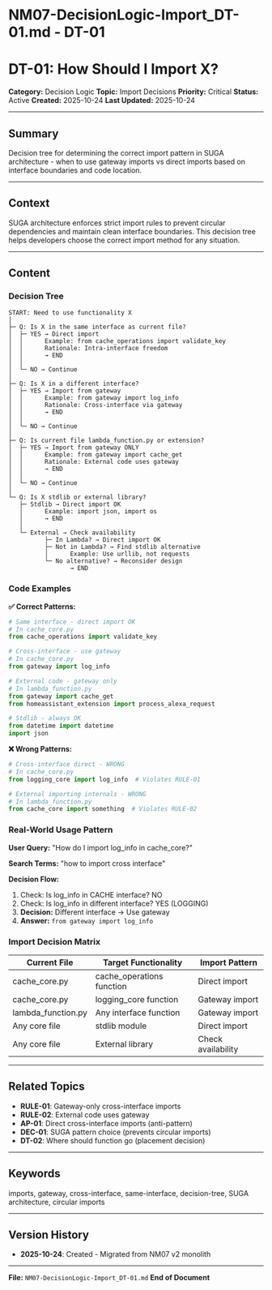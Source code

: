# NM07-DecisionLogic-Import_DT-01.md - DT-01

# DT-01: How Should I Import X?

**Category:** Decision Logic
**Topic:** Import Decisions
**Priority:** Critical
**Status:** Active
**Created:** 2025-10-24
**Last Updated:** 2025-10-24

---

## Summary

Decision tree for determining the correct import pattern in SUGA architecture - when to use gateway imports vs direct imports based on interface boundaries and code location.

---

## Context

SUGA architecture enforces strict import rules to prevent circular dependencies and maintain clean interface boundaries. This decision tree helps developers choose the correct import method for any situation.

---

## Content

### Decision Tree

```
START: Need to use functionality X
│
├─ Q: Is X in the same interface as current file?
│  ├─ YES → Direct import
│  │      Example: from cache_operations import validate_key
│  │      Rationale: Intra-interface freedom
│  │      → END
│  │
│  └─ NO → Continue
│
├─ Q: Is X in a different interface?
│  ├─ YES → Import from gateway
│  │      Example: from gateway import log_info
│  │      Rationale: Cross-interface via gateway
│  │      → END
│  │
│  └─ NO → Continue
│
├─ Q: Is current file lambda_function.py or extension?
│  ├─ YES → Import from gateway ONLY
│  │      Example: from gateway import cache_get
│  │      Rationale: External code uses gateway
│  │      → END
│  │
│  └─ NO → Continue
│
└─ Q: Is X stdlib or external library?
   ├─ Stdlib → Direct import OK
   │      Example: import json, import os
   │      → END
   │
   └─ External → Check availability
          ├─ In Lambda? → Direct import OK
          ├─ Not in Lambda? → Find stdlib alternative
          │      Example: Use urllib, not requests
          └─ No alternative? → Reconsider design
                 → END
```

### Code Examples

**✅ Correct Patterns:**

```python
# Same interface - direct import OK
# In cache_core.py
from cache_operations import validate_key

# Cross-interface - use gateway
# In cache_core.py
from gateway import log_info

# External code - gateway only
# In lambda_function.py
from gateway import cache_get
from homeassistant_extension import process_alexa_request

# Stdlib - always OK
from datetime import datetime
import json
```

**❌ Wrong Patterns:**

```python
# Cross-interface direct - WRONG
# In cache_core.py
from logging_core import log_info  # Violates RULE-01

# External importing internals - WRONG
# In lambda_function.py
from cache_core import something  # Violates RULE-02
```

### Real-World Usage Pattern

**User Query:** "How do I import log_info in cache_core?"

**Search Terms:** "how to import cross interface"

**Decision Flow:**
1. Check: Is log_info in CACHE interface? NO
2. Check: Is log_info in different interface? YES (LOGGING)
3. **Decision:** Different interface → Use gateway
4. **Answer:** `from gateway import log_info`

### Import Decision Matrix

| Current File | Target Functionality | Import Pattern |
|--------------|---------------------|----------------|
| cache_core.py | cache_operations function | Direct import |
| cache_core.py | logging_core function | Gateway import |
| lambda_function.py | Any interface function | Gateway import |
| Any core file | stdlib module | Direct import |
| Any core file | External library | Check availability |

---

## Related Topics

- **RULE-01**: Gateway-only cross-interface imports
- **RULE-02**: External code uses gateway
- **AP-01**: Direct cross-interface imports (anti-pattern)
- **DEC-01**: SUGA pattern choice (prevents circular imports)
- **DT-02**: Where should function go (placement decision)

---

## Keywords

imports, gateway, cross-interface, same-interface, decision-tree, SUGA architecture, circular imports

---

## Version History

- **2025-10-24**: Created - Migrated from NM07 v2 monolith

---

**File:** `NM07-DecisionLogic-Import_DT-01.md`
**End of Document**
